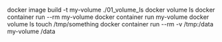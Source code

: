 docker image build -t my-volume ./01_volume_ls
docker volume ls
docker container run --rm my-volume
docker container run my-volume
docker volume ls
touch /tmp/something
docker container run --rm -v /tmp:/data my-volume /data


